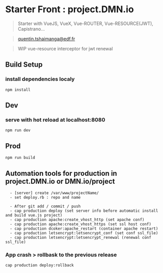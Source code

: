 # Starter Front : project.DMN.io

> Starter with VueJS, VueX, Vue-ROUTER, Vue-RESOURCE(JWT), Capistrano...

> quentin.tshaimanga@edf.fr

>WIP vue-resource interceptor for jwt renewal


## Build Setup
### install dependencies localy
```
npm install
```

## Dev
### serve with hot reload at localhost:8080
```shell
npm run dev
```

## Prod
```shell
npm run build
```

## Automation tools for production in project.DMN.io or DMN.io/project
```
  - [server] create /var/www/projectName/
  - set deploy.rb : repo and name
```
```
  - After git add / commit / push
  - cap production deploy (set server info before automatic install and build vue.js project)
  - cap production apache:create_vhost_http (set apache conf)
  - cap production apache:create_vhost_https (set ssl host conf)
  - cap production dcoker:apache_restart (container apache restart)
  - cap production letsencrypt:letsencrypt_conf (set conf ssl_file)
  - cap production letsencrypt:letsencrypt_renewal (renewal conf ssl_file)
```

### App crash > rollbask to the previous release
```shell
cap production deploy:rollback
```
